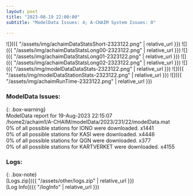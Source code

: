 ```yaml
---
layout: post
title: "2023-08-19 22:00:00"
subtitle: "ModelData Issues: 4; A-CHAIM System Issues: 0"

---
```


![]({{ "/assets/img/achaimDataStatsShort-2323122.png" | relative_url }})
![]({{ "/assets/img/achaimDataStatsLong00-2323122.png" | relative_url }})
![]({{ "/assets/img/achaimDataStatsLong01-2323122.png" | relative_url }})
![]({{ "/assets/img/achaimDataStatsLong02-2323122.png" | relative_url }})
![]({{ "/assets/img/modelDataDataStats-2323122.png" | relative_url }})
![]({{ "/assets/img/modelDataStationStats-2323122.png" | relative_url }})
![]({{ "/assets/img/achaimRunTime-2323122.png" | relative_url }})


### ModelData Issues:  
  
{: .box-warning}  
 ModelData report for 19-Aug-2023 22:15:07   
 /home2/achaim1/A-CHAIM/modelData/2023/231/22/modelData.mat   
 0% of all possible stations for IONO were downloaded. x1441   
 0% of all possible stations for KASI were downloaded. x4446   
 0% of all possible stations for QGN were downloaded. x377   
 0% of all possible stations for KARTVERKET were downloaded. x4155   
  


### Logs:  
  
{: .box-note}  
[Logs.zip]({{ "/assets/other/logs.zip" | relative_url }})  
[Log Info]({{ "/logInfo" | relative_url }})  
